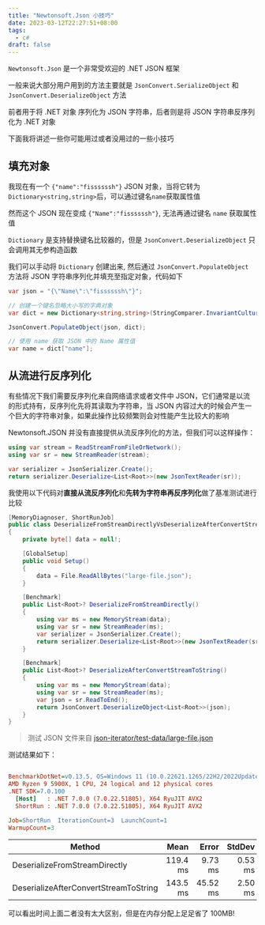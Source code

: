```yaml
---
title: "Newtonsoft.Json 小技巧"
date: 2023-03-12T22:27:51+08:00
tags:
  - c#
draft: false
---
```


`Newtonsoft.Json` 是一个非常受欢迎的 .NET JSON 框架

一般来说大部分用户用到的方法主要就是 `JsonConvert.SerializeObject` 和 `JsonConvert.DeserializeObject` 方法

前者用于将 .NET 对象 序列化为 JSON 字符串，后者则是将 JSON 字符串反序列化为 .NET 对象

下面我将讲述一些你可能用过或者没用过的一些小技巧

## 填充对象

我现在有一个 `{"name":"fissssssh"}` JSON 对象，当将它转为`Dictionary<string,string>`后，可以通过键名`name`获取属性值

然而这个 JSON 现在变成 `{"Name":"fissssssh"}`, 无法再通过键名 `name` 获取属性值

`Dictionary` 是支持替换键名比较器的，但是 `JsonConvert.DeserializeObject` 只会调用其无参构造函数

我们可以手动将 `Dictionary` 创建出来, 然后通过 `JsonConvert.PopulateObject` 方法将 JSON 字符串序列化并填充至指定对象，代码如下

```csharp {hl_lines=[6]}
var json = "{\"Name\":\"fissssssh\"}";

// 创建一个键名忽略大小写的字典对象
var dict = new Dictionary<string,string>(StringComparer.InvariantCultureIgnoreCase);

JsonConvert.PopulateObject(json, dict);

// 使用 name 获取 JSON 中的 Name 属性值
var name = dict["name"];
```

## 从流进行反序列化

有些情况下我们需要反序列化来自网络请求或者文件中 JSON，它们通常是以流的形式持有，反序列化先将其读取为字符串，当 JSON 内容过大的时候会产生一个巨大的字符串对象，如果此操作比较频繁则会对性能产生比较大的影响

Newtonsoft.JSON 并没有直接提供从流反序列化的方法，但我们可以这样操作：

```csharp
using var stream = ReadStreamFromFileOrNetwork();
using var sr = new StreamReader(stream);

var serializer = JsonSerializer.Create();
return serializer.Deserialize<List<Root>>(new JsonTextReader(sr));
```

我使用以下代码对**直接从流反序列化**和**先转为字符串再反序列化**做了基准测试进行比较

```csharp
[MemoryDiagnoser, ShortRunJob]
public class DeserializeFromStreamDirectlyVsDeserializeAfterConvertStreamToString
{
    private byte[] data = null!;

    [GlobalSetup]
    public void Setup()
    {
        data = File.ReadAllBytes("large-file.json");
    }

    [Benchmark]
    public List<Root>? DeserializeFromStreamDirectly()
    {
        using var ms = new MemoryStream(data);
        using var sr = new StreamReader(ms);
        var serializer = JsonSerializer.Create();
        return serializer.Deserialize<List<Root>>(new JsonTextReader(sr));
    }

    [Benchmark]
    public List<Root>? DeserializeAfterConvertStreamToString()
    {
        using var ms = new MemoryStream(data);
        using var sr = new StreamReader(ms);
        var json = sr.ReadToEnd();
        return JsonConvert.DeserializeObject<List<Root>>(json);
    }
}
```

> 测试 JSON 文件来自 [json-iterator/test-data/large-file.json](https://github.com/json-iterator/test-data/blob/master/large-file.json)

测试结果如下：

```ini

BenchmarkDotNet=v0.13.5, OS=Windows 11 (10.0.22621.1265/22H2/2022Update/SunValley2)
AMD Ryzen 9 5900X, 1 CPU, 24 logical and 12 physical cores
.NET SDK=7.0.100
  [Host]   : .NET 7.0.0 (7.0.22.51805), X64 RyuJIT AVX2
  ShortRun : .NET 7.0.0 (7.0.22.51805), X64 RyuJIT AVX2

Job=ShortRun  IterationCount=3  LaunchCount=1
WarmupCount=3

```

| Method                                |     Mean |    Error |  StdDev |      Gen0 |      Gen1 |      Gen2 | Allocated |
| ------------------------------------- | -------: | -------: | ------: | --------: | --------: | --------: | --------: |
| DeserializeFromStreamDirectly         | 119.4 ms |  9.73 ms | 0.53 ms | 4400.0000 | 2000.0000 |  800.0000 |  60.35 MB |
| DeserializeAfterConvertStreamToString | 143.5 ms | 45.52 ms | 2.50 ms | 8250.0000 | 6000.0000 | 1750.0000 | 160.15 MB |

可以看出时间上面二者没有太大区别，但是在内存分配上足足省了 100MB!
